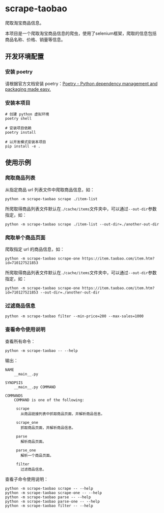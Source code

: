 # scrape-taobao

爬取淘宝商品信息。

本项目是一个爬取淘宝商品信息的爬虫，使用了selenium框架，爬取的信息包括商品名称、价格、销量等信息。

## 开发环境配置

### 安装 poetry

请根据官方文档安装
poetry：[Poetry - Python dependency management and packaging made easy.](https://python-poetry.org/docs/#installation)

### 安装本项目

```shell
# 创建 python 虚拟环境
poetry shell

# 安装项目依赖
poetry install

# 以开发模式安装本项目
pip install -e .
```

## 使用示例

### 爬取商品列表

从指定商品 url 列表文件中爬取商品信息，如：

```shell
python -m scrape-taobao scrape ./item-list 
```

所爬取得商品列表文件默认在`./cache/items`文件夹中，可以通过`--out-dir`参数指定，如：

```shell
python -m scrape-taobao scrape ./item-list --out-dir=./another-out-dir
```

### 爬取单个商品页面

爬取指定 url 的商品信息，如：

```shell
python -m scrape-taobao scrape-one https://item.taobao.com/item.htm?id=710127521853
```

所爬取得商品列表文件默认在`./cache/items`文件夹中，可以通过`--out-dir`参数指定，如：

```shell
python -m scrape-taobao scrape-one https://item.taobao.com/item.htm?id=710127521853 --out-dir=./another-out-dir
```

### 过滤商品信息

```shell
python -m scrape-taobao filter --min-price=200 --max-sales=1000
```

### 查看命令使用说明

查看所有命令：

```shell
python -m scrape-taobao -- --help
```

输出：

```
NAME
    __main__.py

SYNOPSIS
    __main__.py COMMAND

COMMANDS
    COMMAND is one of the following:

     scrape
       从商品链接列表中抓取商品页面，并解析商品信息。

     scrape_one
       抓取商品页面，并解析商品信息。

     parse
       解析商品页面。

     parse_one
       解析一个商品页面。

     filter
       过滤商品信息。
```

查看子命令使用说明：

```    
python -m scrape-taobao scrape -- --help
python -m scrape-taobao scrape-one -- --help
python -m scrape-taobao parse -- --help
python -m scrape-taobao parse-one -- --help
python -m scrape-taobao filter -- --help
```
